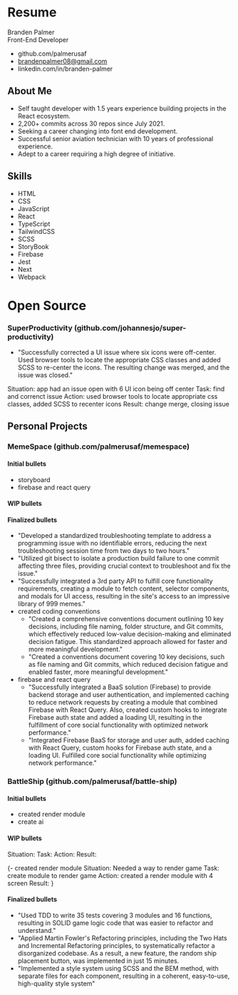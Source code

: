 # Resume

Branden Palmer  
Front-End Developer

- github.com/palmerusaf
- brandenpalmer08@gmail.com
- linkedin.com/in/branden-palmer

## About Me

- Self taught developer with 1.5 years experience building projects in the React ecosystem.
- 2,200+ commits across 30 repos since July 2021.
- Seeking a career changing into font end development.
- Successful senior aviation technician with 10 years of professional experience.
- Adept to a career requiring a high degree of initiative.

## Skills

- HTML
- CSS
- JavaScript
- React
- TypeScript
- TailwindCSS
- SCSS
- StoryBook
- Firebase
- Jest
- Next
- Webpack

# Open Source

### SuperProductivity (github.com/johannesjo/super-productivity)

- "Successfully corrected a UI issue where six icons were off-center. Used browser tools to locate the appropriate CSS classes and added SCSS to re-center the icons. The resulting change was merged, and the issue was closed."

Situation: app had an issue open with 6 UI icon being off center
Task: find and correnct issue
Action: used browser tools to locate appropriate css classes, added SCSS to recenter icons
Result: change merge, closing issue

## Personal Projects

### MemeSpace (github.com/palmerusaf/memespace)

#### Initial bullets

- storyboard
- firebase and react query

#### WIP bullets

#### Finalized bullets

- "Developed a standardized troubleshooting template to address a programming issue with no identifiable errors, reducing the next troubleshooting session time from two days to two hours."
- "Utilized git bisect to isolate a production build failure to one commit affecting three files, providing crucial context to troubleshoot and fix the issue."
- "Successfully integrated a 3rd party API to fulfill core functionality requirements, creating a module to fetch content, selector components, and modals for UI access, resulting in the site's access to an impressive library of 999 memes."
- created coding conventions
  - "Created a comprehensive conventions document outlining 10 key decisions, including file naming, folder structure, and Git commits, which effectively reduced low-value decision-making and eliminated decision fatigue. This standardized approach allowed for faster and more meaningful development."
  - "Created a conventions document covering 10 key decisions, such as file naming and Git commits, which reduced decision fatigue and enabled faster, more meaningful development."
- firebase and react query
  - "Successfully integrated a BaaS solution (Firebase) to provide backend storage and user authentication, and implemented caching to reduce network requests by creating a module that combined Firebase with React Query. Also, created custom hooks to integrate Firebase auth state and added a loading UI, resulting in the fulfillment of core social functionality with optimized network performance."
  - "Integrated Firebase BaaS for storage and user auth, added caching with React Query, custom hooks for Firebase auth state, and a loading UI. Fulfilled core social functionality while optimizing network performance."

### BattleShip (github.com/palmerusaf/battle-ship)

#### Initial bullets

- created render module
- create ai

#### WIP bullets

Situation:
Task:
Action:
Result:

{- created render module
Situation: Needed a way to render game
Task: create module to render game
Action: created a render module with 4 screen
Result:
}

#### Finalized bullets

- "Used TDD to write 35 tests covering 3 modules and 16 functions, resulting in SOLID game logic code that was easier to refactor and understand."
- "Applied Martin Fowler's Refactoring principles, including the Two Hats and Incremental Refactoring principles, to systematically refactor a disorganized codebase. As a result, a new feature, the random ship placement button, was implemented in just 15 minutes.
- "Implemented a style system using SCSS and the BEM method, with separate files for each component, resulting in a coherent, easy-to-use, high-quality style system"
